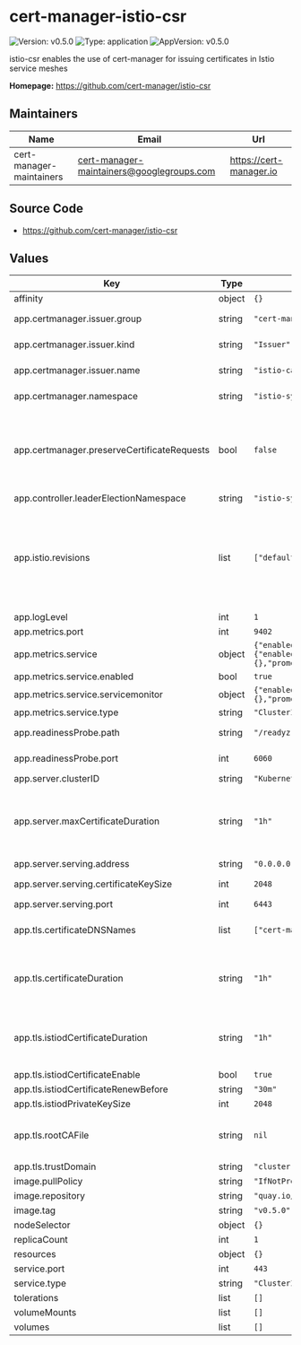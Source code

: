 # cert-manager-istio-csr

![Version: v0.5.0](https://img.shields.io/badge/Version-v0.5.0-informational?style=flat-square) ![Type: application](https://img.shields.io/badge/Type-application-informational?style=flat-square) ![AppVersion: v0.5.0](https://img.shields.io/badge/AppVersion-v0.5.0-informational?style=flat-square)

istio-csr enables the use of cert-manager for issuing certificates in Istio service meshes

**Homepage:** <https://github.com/cert-manager/istio-csr>

## Maintainers

| Name | Email | Url |
| ---- | ------ | --- |
| cert-manager-maintainers | <cert-manager-maintainers@googlegroups.com> | <https://cert-manager.io> |

## Source Code

* <https://github.com/cert-manager/istio-csr>

## Values

| Key | Type | Default | Description |
|-----|------|---------|-------------|
| affinity | object | `{}` |  |
| app.certmanager.issuer.group | string | `"cert-manager.io"` | Issuer group name set on created CertificateRequests for both istio-csr's serving certificate and incoming gRPC CSRs. |
| app.certmanager.issuer.kind | string | `"Issuer"` | Issuer kind set on created CertificateRequests for both istio-csr's serving certificate and incoming gRPC CSRs. |
| app.certmanager.issuer.name | string | `"istio-ca"` | Issuer name set on created CertificateRequests for both istio-csr's serving certificate and incoming gRPC CSRs. |
| app.certmanager.namespace | string | `"istio-system"` | Namespace to create CertificateRequests for both istio-csr's serving certificate and incoming gRPC CSRs. |
| app.certmanager.preserveCertificateRequests | bool | `false` | Don't delete created CertificateRequests once they have been signed. WARNING: do not enable this option in production, or environments with any non-trivial number of workloads for an extended period of time. Doing so will balloon the resource consumption of both ETCD and the API server, leading to errors and slow down. This option is intended for debugging purposes only, for limited periods of time. |
| app.controller.leaderElectionNamespace | string | `"istio-system"` |  |
| app.istio.revisions | list | `["default"]` | The istio revisions that are currently installed in the cluster. Changing this field will modify the DNS names that will be requested for the istiod certificate. The common name for the istiod certificate is hard coded to the `default` revision DNS name. Some issuers may require that the common name on certificates match one of the DNS names. If 1. Your issuer has this constraint, and 2. You are not using `default` as a revision, add the `default` revision here anyway. The resulting certificate will include a DNS name that won't be used, but will pass this constraint. |
| app.logLevel | int | `1` | Verbosity of istio-csr logging. |
| app.metrics.port | int | `9402` | Port for exposing Prometheus metrics on 0.0.0.0 on path '/metrics'. |
| app.metrics.service | object | `{"enabled":true,"servicemonitor":{"enabled":false,"interval":"10s","labels":{},"prometheusInstance":"default","scrapeTimeout":"5s"},"type":"ClusterIP"}` | Service to expose metrics endpoint. |
| app.metrics.service.enabled | bool | `true` | Create a Service resource to expose metrics endpoint. |
| app.metrics.service.servicemonitor | object | `{"enabled":false,"interval":"10s","labels":{},"prometheusInstance":"default","scrapeTimeout":"5s"}` | ServiceMonitor resource for this Service. |
| app.metrics.service.type | string | `"ClusterIP"` | Service type to expose metrics. |
| app.readinessProbe.path | string | `"/readyz"` | Path to expose istio-csr HTTP readiness probe on default network interface. |
| app.readinessProbe.port | int | `6060` | Container port to expose istio-csr HTTP readiness probe on default network interface. |
| app.server.clusterID | string | `"Kubernetes"` | The istio cluster ID to verify incoming CSRs. |
| app.server.maxCertificateDuration | string | `"1h"` | Maximum validity duration that can be requested for a certificate. istio-csr will request a duration of the smaller of this value, and that of the incoming gRPC CSR. Based on NIST 800-204A recommendations (SM-DR13). https://nvlpubs.nist.gov/nistpubs/SpecialPublications/NIST.SP.800-204A.pdf |
| app.server.serving.address | string | `"0.0.0.0"` | Container address to serve istio-csr gRPC service. |
| app.server.serving.certificateKeySize | int | `2048` | Number of bits to use for the server's serving certificate (RSAKeySize). |
| app.server.serving.port | int | `6443` | Container port to serve istio-csr gRPC service. |
| app.tls.certificateDNSNames | list | `["cert-manager-istio-csr.cert-manager.svc"]` | The DNS names to request for the server's serving certificate which is presented to istio-agents. istio-agents must route to istio-csr using one of these DNS names. |
| app.tls.certificateDuration | string | `"1h"` | Requested duration of gRPC serving certificate. Will be automatically renewed. Based on NIST 800-204A recommendations (SM-DR13). https://nvlpubs.nist.gov/nistpubs/SpecialPublications/NIST.SP.800-204A.pdf |
| app.tls.istiodCertificateDuration | string | `"1h"` | Requested duration of istio's Certificate. Will be automatically renewed. Based on NIST 800-204A recommendations (SM-DR13). https://nvlpubs.nist.gov/nistpubs/SpecialPublications/NIST.SP.800-204A.pdf Warning: cert-manager does not allow a duration on Certificates less than 1 hour. |
| app.tls.istiodCertificateEnable | bool | `true` |  |
| app.tls.istiodCertificateRenewBefore | string | `"30m"` |  |
| app.tls.istiodPrivateKeySize | int | `2048` |  |
| app.tls.rootCAFile | string | `nil` | An optional file location to a PEM encoded root CA that the root CA ConfigMap in all namespaces will be populated with. If empty, the CA returned from cert-manager for the serving certificate will be used. |
| app.tls.trustDomain | string | `"cluster.local"` | The Istio cluster's trust domain. |
| image.pullPolicy | string | `"IfNotPresent"` | Kubernetes imagePullPolicy on Deployment. |
| image.repository | string | `"quay.io/jetstack/cert-manager-istio-csr"` | Target image repository. |
| image.tag | string | `"v0.5.0"` | Target image version tag. |
| nodeSelector | object | `{}` |  |
| replicaCount | int | `1` | Number of replicas of istio-csr to run. |
| resources | object | `{}` |  |
| service.port | int | `443` | Service port to expose istio-csr gRPC service. |
| service.type | string | `"ClusterIP"` | Service type to expose istio-csr gRPC service. |
| tolerations | list | `[]` |  |
| volumeMounts | list | `[]` | Optional extra volume mounts. Useful for mounting custom root CAs |
| volumes | list | `[]` | Optional extra volumes. Useful for mounting custom root CAs |

